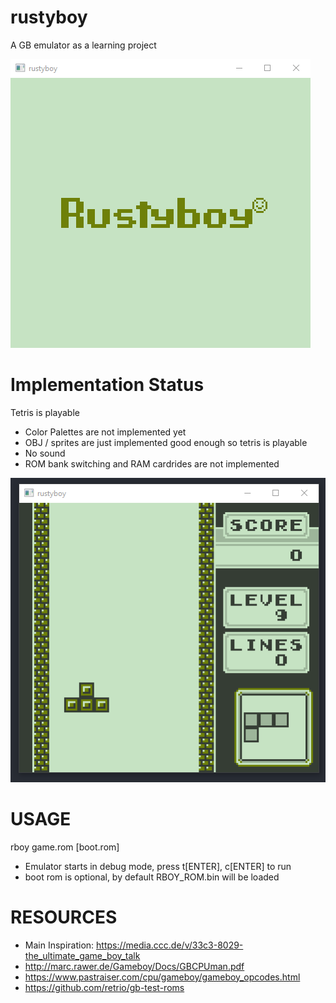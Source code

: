 # rustyboy
A GB emulator as a learning project

![Screenshot](screenshot.png)

# Implementation Status
Tetris is playable

* Color Palettes are not implemented yet
* OBJ / sprites are just implemented good enough so tetris is playable
* No sound
* ROM bank switching and RAM cardrides are not implemented

![Screenshot](screenshot.gif)

# USAGE
rboy game.rom [boot.rom]

* Emulator starts in debug mode, press t[ENTER], c[ENTER] to run
* boot rom is optional, by default RBOY_ROM.bin will be loaded

# RESOURCES
* Main Inspiration: https://media.ccc.de/v/33c3-8029-the_ultimate_game_boy_talk
* http://marc.rawer.de/Gameboy/Docs/GBCPUman.pdf
* https://www.pastraiser.com/cpu/gameboy/gameboy_opcodes.html
* https://github.com/retrio/gb-test-roms

